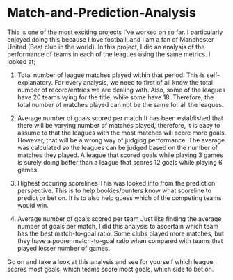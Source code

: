 # Match-and-Prediction-Analysis
This is one of the most exciting projects I've worked on so far. 
I particularly enjoyed doing this because I love football, and I am a fan of Manchester United (Best club in the world). 
In this project, I did an analysis of the performance of teams in each of the leagues using the same metrics.
I looked at;
  1. Total number of league matches played within that period.
This is self-explanatory. For every analysis, we need to first of all know the total number of record/entries we are dealing with.
Also, some of the leagues have 20 teams vying for the title, while some have 18. Therefore, the total number of matches played can not be the same for all the leagues.

  2. Average number of goals scored per match
It has been established that there will be varying number of matches played, therefore, it is easy to assume to that the leagues with the most matches will score more goals.
However, that will be a wrong way of judging performance. The average was calculated so the leagues can be judged based on the number of matches they played. 
A league that scored goals while playing 3 games is surely doing better than a league that scores 12 goals while playing 6 games.

  3. Highest occuring scorelines
This was looked into from the prediction perspective. This is to help bookies/punters know what scoreline to predict or bet on. It is to also help guess which of the competing teams would win.

  4. Average number of goals scored per team
Just like finding the average number of goals per match, I did this analysis to ascertain which team has the best match-to-goal ratio. 
Some clubs played more matches, but they have a poorer match-to-goal ratio when compared with teams that played lesser number of games. 

Go on and take a look at this analysis and see for yourself which league scores most goals, which teams score most goals, which side to bet on.
